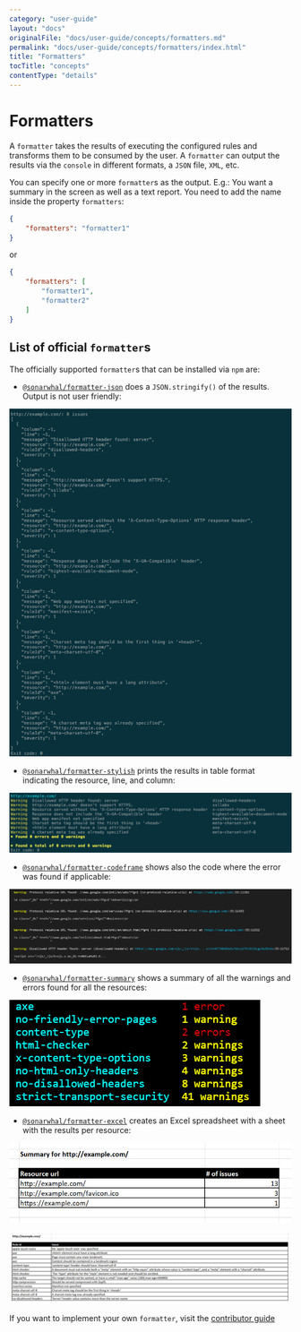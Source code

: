 ```yaml
---
category: "user-guide"
layout: "docs"
originalFile: "docs/user-guide/concepts/formatters.md"
permalink: "docs/user-guide/concepts/formatters/index.html"
title: "Formatters"
tocTitle: "concepts"
contentType: "details"
---
```

# Formatters

A `formatter` takes the results of executing the configured rules and
transforms them to be consumed by the user. A `formatter` can output
the results via the `console` in different formats, a `JSON` file,
`XML`, etc.

You can specify one or more `formatter`s as the output. E.g.: You want
a summary in the screen as well as a text report. You need to add the
name inside the property `formatters`:

```json
{
    "formatters": "formatter1"
}
```

or

```json
{
    "formatters": [
        "formatter1",
        "formatter2"
    ]
}
```

## List of official `formatter`s

The officially supported `formatter`s that can be installed via `npm` are:

* [`@sonarwhal/formatter-json`][formatter-json] does a `JSON.stringify()` of
  the results. Output is not user friendly:

![Example output for the json formatter](images/json-output.png)

* [`@sonarwhal/formatter-stylish`][formatter-stylish] prints the results in
  table format indicating the resource, line, and column:

![Example output for the stylish formatter](images/stylish-output.png)

* [`@sonarwhal/formatter-codeframe`][formatter-codeframe] shows also the code
  where the error was found if applicable:

![Example output for the codeframe formatter](images/codeframe.png)

* [`@sonarwhal/formatter-summary`][formatter-summary] shows a summary
  of all the warnings and errors found for all the resources:

![Example output for the summary formatter](images/summary-output.png)

* [`@sonarwhal/formatter-excel`][formatter-excel] creates an Excel spreadsheet
  with a sheet with the results per resource:

![Example output for the summary sheet of the excel formatter](images/excel-summary.png)

![Example output for one of the details sheet of the excel formatter](images/excel-details.png)


If you want to implement your own `formatter`, visit the [contributor
guide][contributor guide]

<!-- Link labels: -->

[contributor guide]: ../../../contributor-guide/formatters/
[formatter-json]: https://npmjs.com/packages/@sonarwhal/formatter-json
[formatter-stylish]: https://npmjs.com/packages/@sonarwhal/formatter-stylish
[formatter-codeframe]: https://npmjs.com/packages/@sonarwhal/formatter-codeframe
[formatter-summary]: https://npmjs.com/packages/@sonarwhal/formatter-summary
[formatter-excel]: https://npmjs.com/packages/@sonarwhal/formatter-excel
